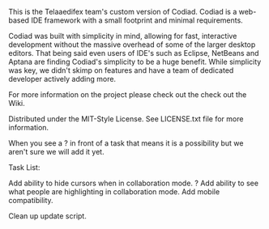 This is the Telaaedifex team's custom version of Codiad.  Codiad is a web-based IDE framework with a small footprint and minimal requirements.

Codiad was built with simplicity in mind, allowing for fast, interactive development without the massive overhead of some of the larger desktop editors. That being said even users of IDE's such as Eclipse, NetBeans and Aptana are finding Codiad's simplicity to be a huge benefit. While simplicity was key, we didn't skimp on features and have a team of dedicated developer actively adding more.

For more information on the project please check out the check out the Wiki.

Distributed under the MIT-Style License. See LICENSE.txt file for more information.

When you see a ? in front of a task that means it is a possibility but we aren't sure we will add it yet.

Task List:

Add ability to hide cursors when in collaboration mode.
? Add ability to see what people are highlighting in collaboration mode.
Add mobile compatibility.

Clean up update script.